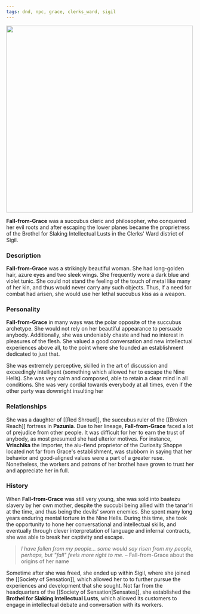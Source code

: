 ```yaml
---
tags: dnd, npc, grace, clerks_ward, sigil
---
```

<img src="Fall-from-Grace.webp" class="rightimg" height=500>

**Fall-from-Grace** was a succubus cleric and philosopher, who conquered her evil roots and after escaping the lower planes became the proprietress of the Brothel for Slaking Intellectual Lusts in the Clerks' Ward district of Sigil.

### Description
**Fall-from-Grace** was a strikingly beautiful woman. She had long-golden hair, azure eyes and two sleek wings. She frequently wore a dark blue and violet tunic.
She could not stand the feeling of the touch of metal like many of her kin, and thus would never carry any such objects. Thus, if a need for combat had arisen, she would use her lethal succubus kiss as a weapon.

### Personality
**Fall-from-Grace** in many ways was the polar opposite of the succubus archetype. She would not rely on her beautiful appearance to persuade anybody. Additionally, she was undeniably chaste and had no interest in pleasures of the flesh. She valued a good conversation and new intellectual experiences above all, to the point where she founded an establishment dedicated to just that.

She was extremely perceptive, skilled in the art of discussion and exceedingly intelligent (something which allowed her to escape the Nine Hells). She was very calm and composed, able to retain a clear mind in all conditions. She was very cordial towards everybody at all times, even if the other party was downright insulting her

### Relationships

She was a daughter of [[Red Shroud]], the succubus ruler of the [[Broken Reach]] fortress in **Pazunia**. Due to her lineage, **Fall-from-Grace** faced a lot of prejudice from other people. It was difficult for her to earn the trust of anybody, as most presumed she had ulterior motives. For instance, **Vrischika** the Importer, the alu-fiend proprietor of the Curiosity Shoppe located not far from Grace's establishment, was stubborn in saying that her behavior and good-aligned values were a part of a greater ruse. Nonetheless, the workers and patrons of her brothel have grown to trust her and appreciate her in full.

### History

When **Fall-from-Grace** was still very young, she was sold into baatezu slavery by her own mother, despite the succubi being allied with the tanar'ri at the time, and thus being the devils' sworn enemies. She spent many long years enduring mental torture in the Nine Hells. During this time, she took the opportunity to hone her conversational and intellectual skills, and eventually through clever interpretation of language and infernal contracts, she was able to break her captivity and escape.

> *I have fallen from my people… some would say risen from my people, perhaps, but "fall" feels more right to me.*
 – Fall-from-Grace about the origins of her name

Sometime after she was freed, she ended up within Sigil, where she joined the [[Society of Sensation]], which allowed her to to further pursue the experiences and development that she sought. Not far from the headquarters of the [[Society of Sensation|Sensates]], she established the **Brothel for Slaking Intellectual Lusts**, which allowed its customers to engage in intellectual debate and conversation with its workers.